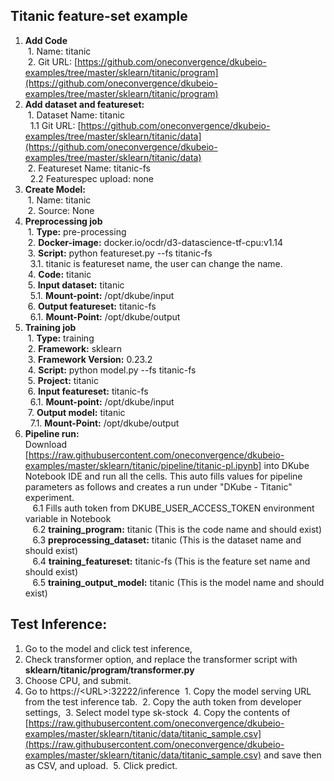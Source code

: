 ## **Titanic feature-set example**



1. **Add Code** \
&nbsp;1. Name: titanic \
&nbsp;2. Git URL: [https://github.com/oneconvergence/dkubeio-examples/tree/master/sklearn/titanic/program](https://github.com/oneconvergence/dkubeio-examples/tree/master/sklearn/titanic/program) 
2. **Add dataset and featureset:** \
&nbsp;1. Dataset Name: titanic \
&nbsp;&nbsp;1.1 Git URL: [https://github.com/oneconvergence/dkubeio-examples/tree/master/sklearn/titanic/data](https://github.com/oneconvergence/dkubeio-examples/tree/master/sklearn/titanic/data) \
&nbsp;2. Featureset Name: titanic-fs \
&nbsp;&nbsp;2.2 Featurespec upload: none 
3. **Create Model:** \
&nbsp;1. Name: titanic \
&nbsp;2. Source: None
4. **Preprocessing job** \
&nbsp;1. **Type:** pre-processing \
&nbsp;2. **Docker-image:** docker.io/ocdr/d3-datascience-tf-cpu:v1.14 \
&nbsp;3. **Script:** python featureset.py --fs titanic-fs \
&nbsp;&nbsp;3.1. titanic is featureset name, the user can change the name. \
&nbsp;4. **Code:** titanic \
&nbsp;5. **Input dataset:** titanic \
&nbsp;&nbsp;5.1. **Mount-point:** /opt/dkube/input \
&nbsp;6. **Output featureset:** titanic-fs \
&nbsp;&nbsp;6.1. **Mount-Point:** /opt/dkube/output 
5. **Training job** \
&nbsp;1. **Type:** training \
&nbsp;2. **Framework:** sklearn \
&nbsp;3. **Framework Version:** 0.23.2 \
&nbsp;4. **Script:** python model.py --fs titanic-fs \
&nbsp;5. **Project:** titanic \
&nbsp;6. **Input featureset:** titanic-fs \
&nbsp;&nbsp;6.1. **Mount-point:** /opt/dkube/input \
&nbsp;7. **Output model:** titanic \
&nbsp;&nbsp;7.1. **Mount-Point:** /opt/dkube/output
6. **Pipeline run:** \
Download [https://raw.githubusercontent.com/oneconvergence/dkubeio-examples/master/sklearn/titanic/pipeline/titanic-pl.ipynb] into DKube Notebook IDE and run all the cells. This auto fills values for pipeline parameters as follows and creates a run under "DKube - Titanic" experiment.\
&nbsp;&nbsp; 6.1 Fills auth token from DKUBE_USER_ACCESS_TOKEN environment variable in Notebook \
&nbsp;&nbsp; 6.2 **training_program:** titanic (This is the code name and should exist) \
&nbsp;&nbsp; 6.3 **preprocessing_dataset:** titanic (This is the dataset name and should exist) \
&nbsp;&nbsp; 6.4 **training_featureset:** titanic-fs  (This is the feature set name and should exist) \
&nbsp;&nbsp; 6.5 **training_output_model:** titanic (This is the model name and should exist)


## **Test Inference:**

1. Go to the model and click test inference,
2. Check transformer option, and replace the transformer script with **sklearn/titanic/program/transformer.py**
3. Choose CPU, and submit.
4. Go to https://&lt;URL>:32222/inference
&nbsp;1. Copy the model serving URL from the test inference tab.
&nbsp;2. Copy the auth token from developer settings, 
&nbsp;3. Select model type sk-stock
&nbsp;4. Copy the contents of [https://raw.githubusercontent.com/oneconvergence/dkubeio-examples/master/sklearn/titanic/data/titanic_sample.csv](https://raw.githubusercontent.com/oneconvergence/dkubeio-examples/master/sklearn/titanic/data/titanic_sample.csv) and save then as CSV, and upload.
&nbsp;5. Click predict.
